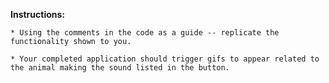 **Instructions:**

	* Using the comments in the code as a guide -- replicate the functionality shown to you. 

	* Your completed application should trigger gifs to appear related to the animal making the sound listed in the button.


